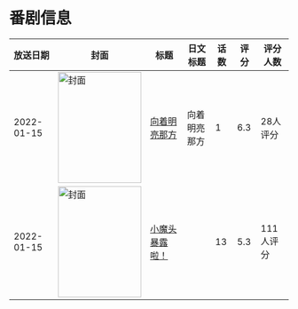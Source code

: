 # 番剧信息

|放送日期|封面|标题|日文标题|话数|评分|评分人数|
|---|---|---|---|---|---|---|
|2022-01-15|<img src="//lain.bgm.tv/pic/cover/c/3e/8b/344621_sG7oh.jpg" alt="封面" style="width:150px;height:200px;object-fit:cover;">|[向着明亮那方](https://bangumi.tv/subject/344621)|向着明亮那方|1|6.3|28人评分|
|2022-01-15|<img src="//lain.bgm.tv/pic/cover/c/50/fe/358753_Y3you.jpg" alt="封面" style="width:150px;height:200px;object-fit:cover;">|[小魔头暴露啦！](https://bangumi.tv/subject/358753)||13|5.3|111人评分|
